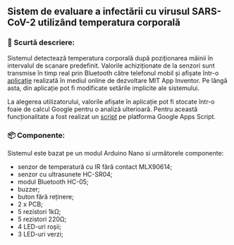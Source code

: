 ## Sistem de evaluare a infectării cu virusul SARS-CoV-2 utilizând temperatura corporală

### 📑 Scurtă descriere:

Sistemul detectează temperatura corporală după poziționarea mâinii în intervalul de scanare predefinit. 
Valorile achiziționate de la senzori sunt transmise în timp real prin Bluetooth către telefonul mobil și afișate într-o [aplicație](http://ai2.appinventor.mit.edu/#4972066926624768) realizată în mediul online de dezvoltare MIT App Inventor. 
Pe lângă asta, din aplicație pot fi modificate setările implicite ale sistemului. 

La alegerea utilizatorului, valorile afișate în aplicație pot fi stocate într-o foaie de calcul Google pentru o analiză ulterioară.
Pentru această funcționalitate a fost realizat un [script](https://script.google.com/d/1ZvxSbKQELXQpO4ODZA-MBYUkUSaNE9s10FG8xVb0a-EfYcUUJ65DivRc/edit) pe platforma Google Apps Script.

### 📦 Componente:


Sistemul este bazat pe un modul Arduino Nano si următorele componente:

- senzor de temperatură cu IR fără contact MLX90614;
- senzor cu ultrasunete HC-SR04;
- modul Bluetooth HC-05;
- buzzer;
- buton fără reținere;
- 2 x PCB;
- 5 rezistori 1kΩ;
- 5 rezistori 220Ω;
- 4 LED-uri roșii;
- 3 LED-uri verzi;
